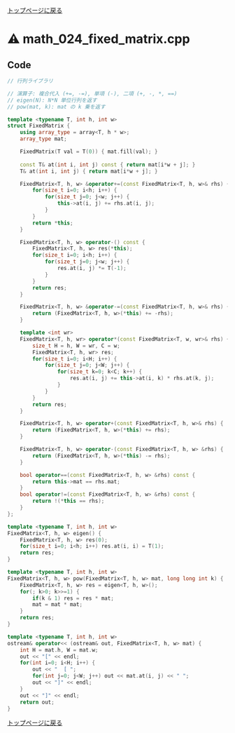 <!-- mathjax config similar to math.stackexchange -->
<script type="text/javascript"
  src="http://cdn.mathjax.org/mathjax/latest/MathJax.js?config=TeX-AMS-MML_HTMLorMML">
</script>
<script type="text/x-mathjax-config">
  MathJax.Hub.Config({
    TeX: { equationNumbers: { autoNumber: "AMS" }},
    tex2jax: {
      inlineMath: [ ['$','$'] ],
      processEscapes: true
    },
    "HTML-CSS": { matchFontHeight: false },
    displayAlign: "left",
    displayIndent: "2em"
  });
</script>

<script type="text/javascript" src="https://cdnjs.cloudflare.com/ajax/libs/jquery/3.4.1/jquery.min.js"></script>
<link rel="stylesheet" href="../css/copy-button.css" />
<script type="text/javascript" src="../js/balloons.js"></script>
<script type="text/javascript" src="../js/copy-button.js"></script>



[トップページに戻る](../index.html)

# :warning: math\_024\_fixed\_matrix.cpp

## Code

```cpp
// 行列ライブラリ

// 演算子: 複合代入 (+=, -=), 単項 (-), 二項 (+, -, *, ==)
// eigen(N): N*N 単位行列を返す
// pow(mat, k): mat の k 乗を返す

template <typename T, int h, int w>
struct FixedMatrix {
    using array_type = array<T, h * w>;
    array_type mat;

    FixedMatrix(T val = T(0)) { mat.fill(val); }
    
    const T& at(int i, int j) const { return mat[i*w + j]; }
    T& at(int i, int j) { return mat[i*w + j]; }

    FixedMatrix<T, h, w> &operator+=(const FixedMatrix<T, h, w>& rhs) {
        for(size_t i=0; i<h; i++) {
            for(size_t j=0; j<w; j++) {
                this->at(i, j) += rhs.at(i, j);
            }
        }
        return *this;
    }

    FixedMatrix<T, h, w> operator-() const {
        FixedMatrix<T, h, w> res(*this);
        for(size_t i=0; i<h; i++) {
            for(size_t j=0; j<w; j++) {
                res.at(i, j) *= T(-1);
            }
        }
        return res;
    }

    FixedMatrix<T, h, w> &operator-=(const FixedMatrix<T, h, w>& rhs) {
        return (FixedMatrix<T, h, w>(*this) += -rhs);
    }

    template <int wr>
    FixedMatrix<T, h, wr> operator*(const FixedMatrix<T, w, wr>& rhs) {
        size_t H = h, W = wr, C = w;
        FixedMatrix<T, h, wr> res;
        for(size_t i=0; i<H; i++) {
            for(size_t j=0; j<W; j++) {
                for(size_t k=0; k<C; k++) {
                    res.at(i, j) += this->at(i, k) * rhs.at(k, j);
                }
            }
        }
        return res;
    }

    FixedMatrix<T, h, w> operator+(const FixedMatrix<T, h, w>& rhs) {
        return (FixedMatrix<T, h, w>(*this) += rhs);
    }

    FixedMatrix<T, h, w> operator-(const FixedMatrix<T, h, w> &rhs) {
        return (FixedMatrix<T, h, w>(*this) -= rhs);
    }

    bool operator==(const FixedMatrix<T, h, w> &rhs) const {
        return this->mat == rhs.mat;
    }
    bool operator!=(const FixedMatrix<T, h, w> &rhs) const {
        return !(*this == rhs);
    }
};

template <typename T, int h, int w>
FixedMatrix<T, h, w> eigen() {
    FixedMatrix<T, h, w> res(0);
    for(size_t i=0; i<h; i++) res.at(i, i) = T(1);
    return res;
}

template <typename T, int h, int w>
FixedMatrix<T, h, w> pow(FixedMatrix<T, h, w> mat, long long int k) {
    FixedMatrix<T, h, w> res = eigen<T, h, w>();
    for(; k>0; k>>=1) {
        if(k & 1) res = res * mat;
        mat = mat * mat;
    }
    return res;
}

template <typename T, int h, int w>
ostream& operator<< (ostream& out, FixedMatrix<T, h, w> mat) {
    int H = mat.h, W = mat.w;
    out << "[" << endl;
    for(int i=0; i<H; i++) {
        out << "  [ ";
        for(int j=0; j<W; j++) out << mat.at(i, j) << " ";
        out << "]" << endl;
    }
    out << "]" << endl;
    return out;
}

```

[トップページに戻る](../index.html)

